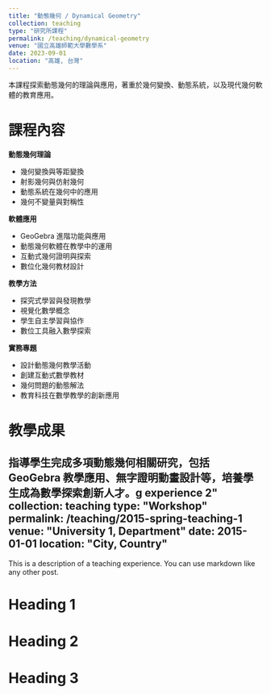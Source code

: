 ```yaml
---
title: "動態幾何 / Dynamical Geometry"
collection: teaching
type: "研究所課程"
permalink: /teaching/dynamical-geometry
venue: "國立高雄師範大學數學系"
date: 2023-09-01
location: "高雄, 台灣"
---
```


本課程探索動態幾何的理論與應用，著重於幾何變換、動態系統，以及現代幾何軟體的教育應用。

課程內容
======

**動態幾何理論**
- 幾何變換與等距變換
- 射影幾何與仿射幾何
- 動態系統在幾何中的應用
- 幾何不變量與對稱性

**軟體應用**
- GeoGebra 進階功能與應用
- 動態幾何軟體在教學中的運用
- 互動式幾何證明與探索
- 數位化幾何教材設計

**教學方法**
- 探究式學習與發現教學
- 視覺化數學概念
- 學生自主學習與協作
- 數位工具融入數學探索

**實務專題**
- 設計動態幾何教學活動
- 創建互動式數學教材
- 幾何問題的動態解法
- 教育科技在數學教學的創新應用

教學成果
======
指導學生完成多項動態幾何相關研究，包括 GeoGebra 教學應用、無字證明動畫設計等，培養學生成為數學探索創新人才。g experience 2"
collection: teaching
type: "Workshop"
permalink: /teaching/2015-spring-teaching-1
venue: "University 1, Department"
date: 2015-01-01
location: "City, Country"
---

This is a description of a teaching experience. You can use markdown like any other post.

Heading 1
======

Heading 2
======

Heading 3
======
